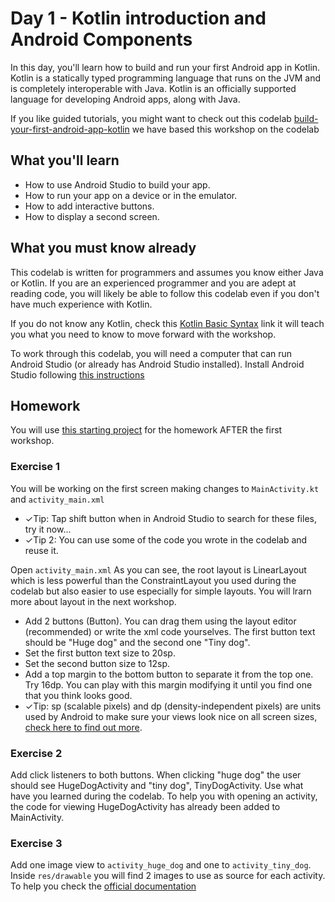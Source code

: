 # Day 1 - Kotlin introduction and Android Components

In this day, you'll learn how to build and run your first Android app in Kotlin. Kotlin is a statically typed programming language that runs on the JVM and is completely interoperable with Java. Kotlin is an officially supported language for developing Android apps, along with Java.

If you like guided tutorials, you might want to check out this codelab [build-your-first-android-app-kotlin](https://codelabs.developers.google.com/codelabs/build-your-first-android-app-kotlin/index.html?index=..%2F..index#0) we have based this workshop on the codelab 

## What you'll learn

- How to use Android Studio to build your app.
- How to run your app on a device or in the emulator.
- How to add interactive buttons.
- How to display a second screen.

## What you must know already

This codelab is written for programmers and assumes you know either Java or Kotlin. If you are an experienced programmer and you are adept at reading code, you will likely be able to follow this codelab even if you don't have much experience with Kotlin.

If you do not know any Kotlin, check this [Kotlin Basic Syntax](https://kotlinlang.org/docs/reference/basic-syntax.html) link it will teach you what you need to know to move forward with the workshop. 

To work through this codelab, you will need a computer that can run Android Studio (or already has Android Studio installed). Install Android Studio following [this instructions](https://github.com/WomenWhoCode/AndroidWorkshops_BCN/blob/master/Installation.md)


## Homework
You will use [this starting project](/DoggoApp) for the homework AFTER the first workshop. 

### Exercise 1

You will be working on the first screen making changes to `MainActivity.kt` and `activity_main.xml`

* ✓Tip: Tap shift button when in Android Studio to search for these files, try it now...
* ✓Tip 2: You can use some of the code you wrote in the codelab and reuse it.

Open `activity_main.xml`
As you can see, the root layout is LinearLayout which is less powerful than the ConstraintLayout you used during the codelab but also easier to use especially for simple layouts. You will lrarn more about layout in the next workshop.
* Add 2 buttons (Button). You can drag them using the layout editor (recommended) or write the xml code yourselves.
The first button text should be "Huge dog" and the second one "Tiny dog".
* Set the first button text size to 20sp.
* Set the second button size to 12sp.
* Add a top margin to the bottom button to separate it from the top one. Try 16dp. You can play with this margin modifying it until you find one that you think looks good.
* ✓Tip: sp (scalable pixels) and dp (density-independent pixels) are units used by Android to make sure your views look nice on all screen sizes, [check here to find out more](https://developer.android.com/training/multiscreen/screendensities).


### Exercise 2

Add click listeners to both buttons. When clicking "huge dog" the user should see HugeDogActivity and "tiny dog", TinyDogActivity. Use what have you learned during the codelab.
To help you with opening an activity, the code for viewing HugeDogActivity has already been added to MainActivity.


### Exercise 3

Add one image view to `activity_huge_dog` and one to `activity_tiny_dog`. Inside `res/drawable` you will find 2 images to use as source for each activity. To help you check the [official documentation](https://developer.android.com/reference/kotlin/android/widget/ImageView)
